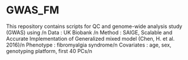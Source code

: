 # GWAS_FM

This repository contains scripts for QC and genome-wide analysis study (GWAS) using /n
        Data       : UK Biobank /n
        Method     : SAIGE, Scalable and Accurate Implementation of Generalized mixed model (Chen, H. et al. 2016)/n
        Phenotype  : fibromyalgia syndrome/n
        Covariates : age, sex, genotyping platform, first 40 PCs/n
